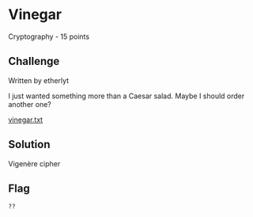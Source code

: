 # Vinegar
Cryptography - 15 points

## Challenge 

Written by etherlyt

I just wanted something more than a Caesar salad. Maybe I should order another one? 

[vinegar.txt](94d6bb5d5a771ec98d8fd157d4b2f850f594cf15bcd1c9147becc6d3e83bcc79_vinegar.txt)


## Solution

Vigenère cipher 


## Flag

	??